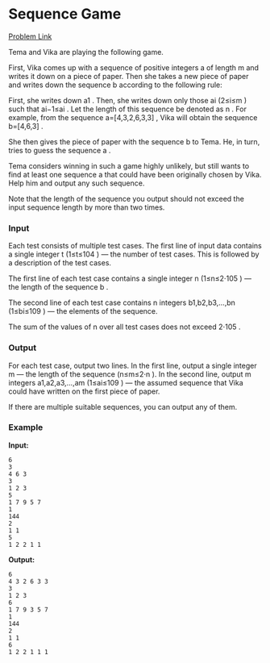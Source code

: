# Sequence Game
[Problem Link](https://codeforces.com/problemset/problem/1862/B)

Tema and Vika are playing the following game.

First, Vika comes up with a sequence of positive integers a
 of length m
 and writes it down on a piece of paper. Then she takes a new piece of paper and writes down the sequence b
 according to the following rule:

First, she writes down a1
.
Then, she writes down only those ai
 (2≤i≤m
) such that ai−1≤ai
. Let the length of this sequence be denoted as n
.
For example, from the sequence a=[4,3,2,6,3,3]
, Vika will obtain the sequence b=[4,6,3]
.

She then gives the piece of paper with the sequence b
 to Tema. He, in turn, tries to guess the sequence a
.

Tema considers winning in such a game highly unlikely, but still wants to find at least one sequence a
 that could have been originally chosen by Vika. Help him and output any such sequence.

Note that the length of the sequence you output should not exceed the input sequence length by more than two times.

### Input
Each test consists of multiple test cases. The first line of input data contains a single integer t
 (1≤t≤104
) — the number of test cases. This is followed by a description of the test cases.

The first line of each test case contains a single integer n
 (1≤n≤2⋅105
) — the length of the sequence b
.

The second line of each test case contains n
 integers b1,b2,b3,…,bn
 (1≤bi≤109
) — the elements of the sequence.

The sum of the values of n
 over all test cases does not exceed 2⋅105
.

### Output
For each test case, output two lines. In the first line, output a single integer m
 — the length of the sequence (n≤m≤2⋅n
). In the second line, output m
 integers a1,a2,a3,…,am
 (1≤ai≤109
) — the assumed sequence that Vika could have written on the first piece of paper.

If there are multiple suitable sequences, you can output any of them.

### Example

**Input:**
```
6
3
4 6 3
3
1 2 3
5
1 7 9 5 7
1
144
2
1 1
5
1 2 2 1 1
```

**Output:**
```
6
4 3 2 6 3 3
3
1 2 3
6
1 7 9 3 5 7
1
144
2
1 1
6
1 2 2 1 1 1
```